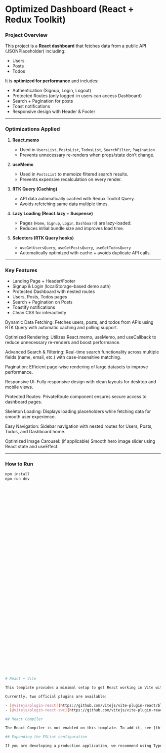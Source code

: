 #  Optimized Dashboard (React + Redux Toolkit)

###  Project Overview
This project is a **React dashboard** that fetches data from a public API (JSONPlaceholder) including:
- Users
- Posts
- Todos

It is **optimized for performance** and includes:
- Authentication (Signup, Login, Logout)
- Protected Routes (only logged-in users can access Dashboard)
- Search + Pagination for posts
- Toast notifications
- Responsive design with Header & Footer

---

### Optimizations Applied
1. **React.memo**  
   - Used in `UsersList`, `PostsList`, `TodosList`, `SearchFilter`, `Pagination`  
   - Prevents unnecessary re-renders when props/state don’t change.

2. **useMemo**  
   - Used in `PostsList` to memoize filtered search results.  
   - Prevents expensive recalculation on every render.

3. **RTK Query (Caching)**  
   - API data automatically cached with Redux Toolkit Query.  
   - Avoids refetching same data multiple times.

4. **Lazy Loading (React.lazy + Suspense)**  
   - Pages (`Home`, `Signup`, `Login`, `Dashboard`) are lazy-loaded.  
   - Reduces initial bundle size and improves load time.

5. **Selectors (RTK Query hooks)**  
   - `useGetUsersQuery`, `useGetPostsQuery`, `useGetTodosQuery`  
   - Automatically optimized with cache + avoids duplicate API calls.

---

### Key Features

- Landing Page + Header/Footer
- Signup & Login (localStorage-based demo auth)
- Protected Dashboard with nested routes
- Users, Posts, Todos pages
- Search + Pagination on Posts
- Toastify notifications
- Clean CSS for interactivity


Dynamic Data Fetching:
Fetches users, posts, and todos from APIs using RTK Query with automatic caching and polling support.

Optimized Rendering:
Utilizes React.memo, useMemo, and useCallback to reduce unnecessary re-renders and boost performance.

Advanced Search & Filtering:
Real-time search functionality across multiple fields (name, email, etc.) with case-insensitive matching.

Pagination:
Efficient page-wise rendering of large datasets to improve performance.

Responsive UI:
Fully responsive design with clean layouts for desktop and mobile views.

Protected Routes:
PrivateRoute component ensures secure access to dashboard pages.

Skeleton Loading:
Displays loading placeholders while fetching data for smooth user experience.

Easy Navigation:
Sidebar navigation with nested routes for Users, Posts, Todos, and Dashboard home.

Optimized Image Carousel: (if applicable)
Smooth hero image slider using React state and useEffect.

---

###  How to Run
```bash
npm install
npm run dev













































# React + Vite

This template provides a minimal setup to get React working in Vite with HMR and some ESLint rules.

Currently, two official plugins are available:

- [@vitejs/plugin-react](https://github.com/vitejs/vite-plugin-react/blob/main/packages/plugin-react) uses [Babel](https://babeljs.io/) for Fast Refresh
- [@vitejs/plugin-react-swc](https://github.com/vitejs/vite-plugin-react/blob/main/packages/plugin-react-swc) uses [SWC](https://swc.rs/) for Fast Refresh

## React Compiler

The React Compiler is not enabled on this template. To add it, see [this documentation](https://react.dev/learn/react-compiler/installation).

## Expanding the ESLint configuration

If you are developing a production application, we recommend using TypeScript with type-aware lint rules enabled. Check out the [TS template](https://github.com/vitejs/vite/tree/main/packages/create-vite/template-react-ts) for information on how to integrate TypeScript and [`typescript-eslint`](https://typescript-eslint.io) in your project.
